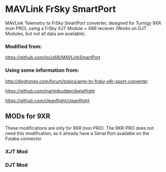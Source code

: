 # MAVLink FrSky SmartPort

MAVLink Telemetry to FrSky SmartPort converter, designed for Turnigy 9XR (non PRO), using a FrSky XJT Module + X8R reciever (Works on DJT Modules, but not all data are available).

### Modified from:

https://github.com/jociz68/MAVLinkSmartPort


### Using some information from:

http://diydrones.com/forum/topics/amp-to-frsky-x8r-sport-converter

https://github.com/martinbudden/betaflight

https://github.com/cleanflight/cleanflight


## MODs for 9XR

These modifications are only for 9XR (non PRO). The 9XR-PRO does not need this modification, as it already have a Serial Port available on the Futaba connector

### XJT Mod

### DJT Mod
